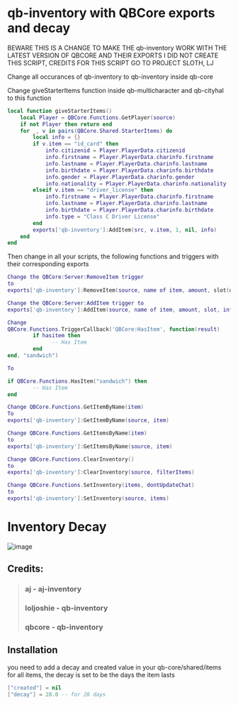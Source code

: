 # qb-inventory with QBCore exports and decay
BEWARE THIS IS A CHANGE TO MAKE THE qb-inventory WORK WITH THE LATEST VERSION OF QBCORE AND THEIR EXPORTS
I DID NOT CREATE THIS SCRIPT, CREDITS FOR THIS SCRIPT GO TO PROJECT SLOTH, LJ

Change all occurances of qb-inventory to qb-inventory inside qb-core


Change giveStarterItems function inside qb-multicharacter and qb-cityhal to this function

```lua
local function giveStarterItems()
    local Player = QBCore.Functions.GetPlayer(source)
    if not Player then return end
    for _, v in pairs(QBCore.Shared.StarterItems) do
        local info = {}
        if v.item == "id_card" then
            info.citizenid = Player.PlayerData.citizenid
            info.firstname = Player.PlayerData.charinfo.firstname
            info.lastname = Player.PlayerData.charinfo.lastname
            info.birthdate = Player.PlayerData.charinfo.birthdate
            info.gender = Player.PlayerData.charinfo.gender
            info.nationality = Player.PlayerData.charinfo.nationality
        elseif v.item == "driver_license" then
            info.firstname = Player.PlayerData.charinfo.firstname
            info.lastname = Player.PlayerData.charinfo.lastname
            info.birthdate = Player.PlayerData.charinfo.birthdate
            info.type = "Class C Driver License"
        end
        exports['qb-inventory']:AddItem(src, v.item, 1, nil, info)
    end
end
```

Then change in all your scripts, the following functions and triggers with their corresponding exports

```lua
Change the QBCore:Server:RemoveItem trigger
to
exports['qb-inventory']:RemoveItem(source, name of item, amount, slot(optional))

Change the QBCore:Server:AddItem trigger to
exports['qb-inventory']:AddItem(source, name of item, amount, slot, info)

Change
QBCore.Functions.TriggerCallback('QBCore:HasItem', function(result)
        if hasitem then
              -- Has Item
        end
end, "sandwich")

To

if QBCore.Functions.HasItem("sandwich") then
        -- Has Item
end

Change QBCore.Functions.GetItemByName(item)
To
exports['qb-inventory']:GetItemByName(source, item)

Change QBCore.Functions.GetItemsByName(item)
to
exports['qb-inventory']:GetItemsByName(source, item)

Change QBCore.Functions.ClearInventory()
to
exports['qb-inventory']:ClearInventory(source, filterItems)

Change QBCore.Functions.SetInventory(items, dontUpdateChat)
to
exports['qb-inventory']:SetInventory(source, items)
```

# Inventory Decay

![image](https://user-images.githubusercontent.com/80186604/163069477-114e14ec-bec1-4f93-8421-42017c605f15.png)

## Credits:
>### aj - aj-inventory
>### loljoshie - qb-inventory
>### qbcore - qb-inventory

## Installation

you need to add a decay and created value in your qb-core/shared/items for all items, the decay is set to be the days the item lasts


```lua
["created"] = nil
["decay"] = 28.0 -- for 28 days
```

